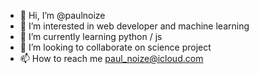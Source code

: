- 👋 Hi, I’m @paulnoize
- 👀 I’m interested in web developer and machine learning
- 🌱 I’m currently learning python / js
- 💞️ I’m looking to collaborate on science project
- 📫 How to reach me paul_noize@icloud.com

<!---
paulnoize/paulnoize is a ✨ special ✨ repository because its `README.md` (this file) appears on your GitHub profile.
You can click the Preview link to take a look at your changes.
--->
